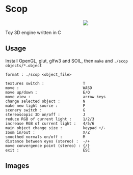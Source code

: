 # Scop

<p align="center"><img src="./images/42.gif"></p>

Toy 3D engine written in C

## Usage

Install OpenGL, glut, glfw3 and SOIL, then `make` and `./scop objects/*.object`

```
format : ./scop <object_file>

textures switch :                 T
move :                            WASD
move up/down :                    E/Q
move view :                       arrow keys
change selected object :          N
make new light source :           P
scenery switch :                  G
stereoscopic 3D on/off :          J
reduce RGB of current light :     1/2/3
increase RGB of current light :   4/5/6
main object change size :         keypad +/-
zoom in/out :                     X/Z
smoothed normals on/off :         M
distance between eyes (stereo) :  -/+
move convergence point (stereo) : {/}
exit :                            ESC
```

## Images

